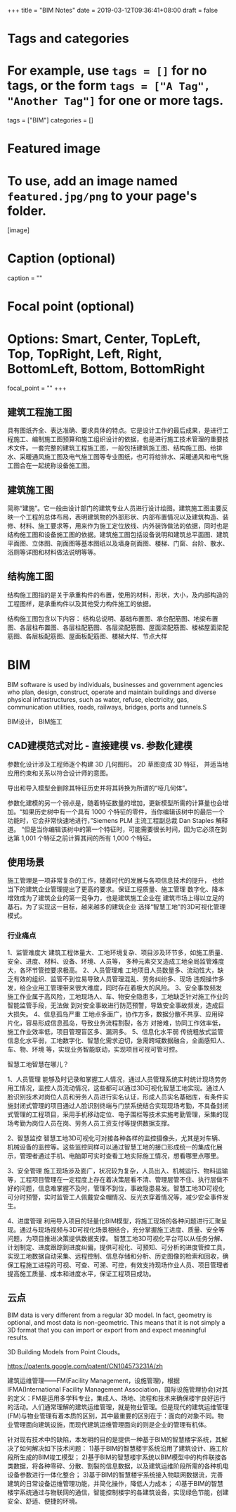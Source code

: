 +++
title = "BIM Notes"
date = 2019-03-12T09:36:41+08:00
draft = false

# Tags and categories
# For example, use `tags = []` for no tags, or the form `tags = ["A Tag", "Another Tag"]` for one or more tags.
tags = ["BIM"]
categories = []

# Featured image
# To use, add an image named `featured.jpg/png` to your page's folder. 
[image]
  # Caption (optional)
  caption = ""

  # Focal point (optional)
  # Options: Smart, Center, TopLeft, Top, TopRight, Left, Right, BottomLeft, Bottom, BottomRight
  focal_point = ""
+++


## 建筑工程施工图

具有图纸齐全、表达准确、要求具体的特点。它是设计工作的最后成果，是进行工程施工、编制施工图预算和施工组织设计的依据，也是进行施工技术管理的重要技术文件。一套完整的建筑工程施工图，一般包括建筑施工图、结构施工图、给排水、采暖通风施工图及电气施工图等专业图纸，也可将给排水、采暖通风和电气施工图合在一起统称设备施工图。
## 建筑施工图

简称“建施”。它一般由设计部门的建筑专业人员进行设计绘图。建筑施工图主要反映一个工程的总体布局，表明建筑物的外部形状、内部布置情况以及建筑构造、装修、材料、施工要求等，用来作为施工定位放线、内外装饰做法的依据，同时也是结构施工图和设备施工图的依据。建筑施工图包括设备说明和建筑总平面图、建筑平面图、立体图、剖面图等基本图纸以及墙身剖面图、楼梯、门窗、台阶、散水、浴厕等详图和材料做法说明等等。

## 结构施工图

结构施工图指的是关于承重构件的布置，使用的材料，形状，大小，及内部构造的工程图样，是承重构件以及其他受力构件施工的依据。

结构施工图包含以下内容：
结构总说明、基础布置图、承台配筋图、地梁布置图、各层柱布置图、各层柱配筋图、各层梁配筋图、屋面梁配筋图、楼梯屋面梁配筋图、各层板配筋图、屋面板配筋图、楼梯大样、节点大样

# BIM


BIM software is used by individuals, businesses and government agencies who plan, design, construct, operate and maintain buildings and diverse physical infrastructures, such as water, refuse, electricity, gas, communication utilities, roads, railways, bridges, ports and tunnels.S



BIM设计，
BIM施工






## CAD建模范式对比 - 直接建模 vs. 参数化建模

参数化设计涉及工程师逐个构建 3D 几何图形。 2D 草图变成 3D 特征，
并适当地应用约束和关系以符合设计师的意图。


导出和导入模型会删除其特征历史并将其转换为所谓的“哑几何体”。

参数化建模的另一个弱点是，随着特征数量的增加，更新模型所需的计算量也会增加。“如果历史树中有一个具有 1000 个特征的零件，当你编辑该树中的最后一个功能时，它会非常快速地进行，”Siemens PLM 主流工程副总裁 Dan Staples 解释道。 “但是当你编辑该树中的第一个特征时，可能需要很长时间，因为它必须在到达第 1,001 个特征之前计算其间的所有 1,000 个特征。




## 使用场景

施工管理是一项非常复杂的工作，随着时代的发展与各项信息技术的提升，
也给当下的建筑企业管理提出了更高的要求。保证工程质量、施工管理
数字化、降本增效成为了建筑企业的第一竞争力，也是建筑施工企业在
建筑市场上得以立足的基石。为了实现这一目标，越来越多的建筑企业
选择“智慧工地”的3D可视化管理模式。


### 行业痛点

1、监管难度大
建筑工程体量大、工地环境复杂、项目涉及环节多，如施工质量、安全、进度、材料、设备、环境、人员等，
多种元素交叉造成工地全局监管难度大，各环节管控要求极高。
2、人员管理难
工地项目人员数量多、流动性大，缺乏有效的组织、监管不到位易导致人员管理混乱、劳务纠纷多、现场
违规操作多发，给企业用工管理带来很大难度，同时存在着极大的风险。
3、安全事故频发
施工作业属于高风险，工地现场人、车、物安全隐患多，工地缺乏针对施工作业的智能监管手段，无法做
到对安全事故进行防范预警，导致安全事故频发，造成巨大损失。
4、信息孤岛严重
工地点多面广，协作方多，数据分散不共享、应用碎片化，容易形成信息孤岛，导致业务流程割裂，各方
对接难，协同工作效率低，施工作业效率低，项目管理盲区多、漏洞多。
5、信息化水平弱
传统粗放式监管信息化水平弱，工地数字化、智慧化需求迫切，急需跨域数据融合，全面感知人、车、物、环境
等，实现业务智能联动，实现项目可视可管可控。

智慧工地智慧在哪儿？

1、人员管理
能够及时记录和掌握工人情况，通过人员管理系统实时统计现场劳务用工情况，监控人员流动情况，这些都可以通过3D可视化智慧工地实现。通过人脸识别技术对岗位人员和劳务人员进行实名认证，形成人员实名基础库，有条件实施封闭式管理的项目通过人脸识别终端与门禁系统结合实现现场考勤，不具备封闭式管理的工程项目，采用手机移动定位、电子围栏等技术实施考勤管理，采集的现场考勤为岗位人员在岗、劳务人员工资支付等提供数据支撑。

2、智慧监控
智慧工地3D可视化可对接各种各样的监控摄像头，尤其是对车辆、机械设备的监控等。这些监控同样可以通过智慧工地的接口形成统一的集成化展示，管理者通过手机、电脑即可实时查看工地实际施工情况，想看哪里点哪里。

3、安全管理
施工现场涉及面广，状况较为复杂，人员出入、机械运行、物料运输等，工程项目管理在一定程度上存在着决策层看不清、管理层管不住、执行层做不好的问题，信息难掌握不及时，管理不到位，事故隐患易发。智慧工地3D可视化可分时预警，实时监管工人佩戴安全帽情况、反光衣穿着情况等，减少安全事件发生。

4、进度管理
利用导入项目的轻量化BIM模型，将施工现场的各种问题进行汇聚呈现。通过与现场视频与3D可视化场景相结合，充分掌握施工进度、质量、安全等问题，为项目推进决策提供数据支撑。
智慧工地3D可视化平台可以从任务分解、计划制定、进度跟踪到进度纠偏，提供可视化、可预知、可分析的进度管控工具，实现工地数据自动采集、远程控制、信息存储和分析、历史图像的检索和回收，确保工程施工进程的可视、可查、可溯、可控，有效支持现场作业人员、项目管理者提高施工质量、成本和进度水平，保证工程项目成功。




## 云点

BIM data is very different from a regular 3D model. In fact, geometry is optional, and most data is non-geometric. This means that it is not simply a 3D format that you can import or export from and expect meaningful results.


3D Building Models from Point Clouds。


https://patents.google.com/patent/CN104573231A/zh

建筑运维管理——FM(Facility Management，设施管理)，根据IFMA(International Facility Management Association，国际设施管理协会)对其的定义：FM是运用多学科专业，集成人、场地、流程和技术来确保楼宇良好运行的活动。人们通常理解的建筑运维管理，就是物业管理。但是现代的建筑运维管理(FM)与物业管理有着本质的区别，其中最重要的区别在于：面向的对象不同。物业管理面向建筑设施，而现代建筑运维管理面向的则是企业的管理有机体。



针对现有技术中的缺陷，本发明的目的是提供一种基于BIM的智慧楼宇系统，其解决了如何解决如下技术问题：
1)基于BIM的智慧楼宇系统沿用了建筑设计、施工阶段所生成的BIM竣工模型；
2)基于BIM的智慧楼宇系统以BIM模型中的构件联接各类数据，将各种零碎、分散、割裂的信息数据，以及建筑运维阶段所需的各种机电设备参数进行一体化整合；
3)基于BIM的智慧楼宇系统接入物联网数据流，完善建筑的日常设备运维管理功能，并简化操作，降低人力成本；
4)基于BIM的智慧楼宇系统通过与物联网的通信，智能控制楼宇的各建筑设备，实现绿色节能，创建安全、舒适、便捷的环境。

